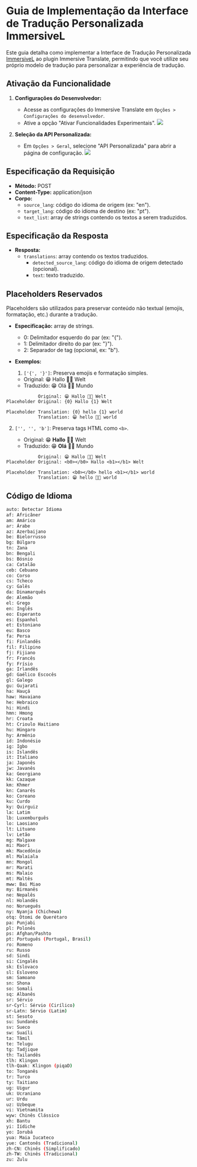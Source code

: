 # Guia de Implementação da Interface de Tradução Personalizada ImmersiveL

Este guia detalha como implementar a Interface de Tradução Personalizada [ImmersiveL](https://github.com/immersive-translate/ImmersiveL) ao plugin Immersive Translate, permitindo que você utilize seu próprio modelo de tradução para personalizar a experiência de tradução.

## Ativação da Funcionalidade

1. **Configurações do Desenvolvedor:**

   - Acesse as configurações do Immersive Translate em `Opções > Configurações do desenvolvedor`.
   - Ative a opção "Ativar Funcionalidades Experimentais".
     ![](https://s.immersivetranslate.com/assets/turn_on_beta_en.jpeg)

2. **Seleção da API Personalizada:**
   - Em `Opções > Geral`, selecione "API Personalizada" para abrir a página de configuração.
     ![](https://s.immersivetranslate.com/assets/select_custon_api_en.jpeg)

## Especificação da Requisição

- **Método:** POST
- **Content-Type:** application/json
- **Corpo:**
  - `source_lang`: código do idioma de origem (ex: "en").
  - `target_lang`: código do idioma de destino (ex: "pt").
  - `text_list`: array de strings contendo os textos a serem traduzidos.

## Especificação da Resposta

- **Resposta:**
  - `translations`: array contendo os textos traduzidos.
    - `detected_source_lang`: código do idioma de origem detectado (opcional).
    - `text`: texto traduzido.

## Placeholders Reservados

Placeholders são utilizados para preservar conteúdo não textual (emojis, formatação, etc.) durante a tradução.

- **Especificação:** array de strings.

  - 0: Delimitador esquerdo do par (ex: "\{").
  - 1: Delimitador direito do par (ex: "\}").
  - 2: Separador de tag (opcional, ex: "b").

- **Exemplos:**
  1. `['{', '}']`: Preserva emojis e formatação simples.
  - Original: 😁 Hallo 👏🏻 Welt
  - Traduzido: 😁 Olá 👏🏻 Mundo

```
            Original: 😁 Hallo 👏🏻 Welt
Placeholder Original: {0} Hallo {1} Welt

Placeholder Translation: {0} hello {1} world
            Translation: 😁 hello 👏🏻 world
```

2. `['', '', 'b']`: Preserva tags HTML como `<b>`.

   - Original: 😁 **Hallo** 👏🏻 Welt
   - Traduzido: 😁 **Olá** 👏🏻 Mundo

```
            Original: 😁 Hallo 👏🏻 Welt
Placeholder Original: <b0></b0> Hallo <b1></b1> Welt

Placeholder Translation: <b0></b0> hello <b1></b1> world
            Translation: 😁 hello 👏🏻 world
```

## Código de Idioma

```bash
auto: Detectar Idioma
af: Africâner
am: Amárico
ar: Árabe
az: Azerbaijano
be: Bielorrusso
bg: Búlgaro
tn: Zana
bn: Bengali
bs: Bósnio
ca: Catalão
ceb: Cebuano
co: Corso
cs: Tcheco
cy: Galês
da: Dinamarquês
de: Alemão
el: Grego
en: Inglês
eo: Esperanto
es: Espanhol
et: Estoniano
eu: Basco
fa: Persa
fi: Finlandês
fil: Filipino
fj: Fijiano
fr: Francês
fy: Frísio
ga: Irlandês
gd: Gaélico Escocês
gl: Galego
gu: Gujarati
ha: Hauçá
haw: Havaiano
he: Hebraico
hi: Hindi
hmn: Hmong
hr: Croata
ht: Crioulo Haitiano
hu: Húngaro
hy: Armênio
id: Indonésio
ig: Igbo
is: Islandês
it: Italiano
ja: Japonês
jw: Javanês
ka: Georgiano
kk: Cazaque
km: Khmer
kn: Canarês
ko: Coreano
ku: Curdo
ky: Quirguiz
la: Latim
lb: Luxemburguês
lo: Laosiano
lt: Lituano
lv: Letão
mg: Malgaxe
mi: Maori
mk: Macedônio
ml: Malaiala
mn: Mongol
mr: Marati
ms: Malaio
mt: Maltês
mww: Bai Miao
my: Birmanês
ne: Nepalês
nl: Holandês
no: Norueguês
ny: Nyanja (Chichewa)
otq: Otomi de Querétaro
pa: Punjabi
pl: Polonês
ps: Afghan/Pashto
pt: Português (Portugal, Brasil)
ro: Romeno
ru: Russo
sd: Sindi
si: Cingalês
sk: Eslovaco
sl: Esloveno
sm: Samoano
sn: Shona
so: Somali
sq: Albanês
sr: Sérvio
sr-Cyrl: Sérvio (Cirílico)
sr-Latn: Sérvio (Latim)
st: Sesoto
su: Sundanês
sv: Sueco
sw: Suaíli
ta: Tâmil
te: Telugu
tg: Tadjique
th: Tailandês
tlh: Klingon
tlh-Qaak: Klingon (piqaD)
to: Tonganês
tr: Turco
ty: Taitiano
ug: Uigur
uk: Ucraniano
ur: Urdu
uz: Uzbeque
vi: Vietnamita
wyw: Chinês Clássico
xh: Bantu
yi: Iídiche
yo: Iorubá
yua: Maia Iucateco
yue: Cantonês (Tradicional)
zh-CN: Chinês (Simplificado)
zh-TW: Chinês (Tradicional)
zu: Zulu
```
